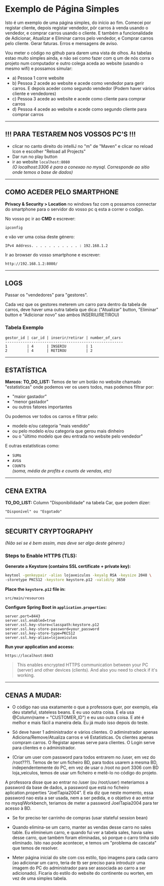 # Exemplo de Página Simples

Isto é um exemplo de uma página simples, do início ao fim. Comecei por registar cliente, depois registar vendedor, pôr carros à venda usando o vendedor, e comprar carros usando o cliente. E também a funcionalidade de Adicionar, Atualizar e Eliminar carros pelo vendedor, e Comprar carros pelo cliente. Gerar faturas. Erros e mensagens de aviso.

Vou meter o código no github para darem uma vista de olhos. As tabelas estao muito simples ainda, e não sei como fazer com q um de nós corra o projeto num computador e outro colega aceda ao website (usando o mesmo wifi) e possamos simular:

- a) Pessoa 1 corre website
- b) Pessoa 2 acede ao website e acede como vendedor para gerir carros. E depois aceder como segundo vendedor (Podem haver vários cliente e vendedores)
- c) Pessoa 3 acede ao website e acede como cliente para comprar carros
- d) Pessoa 4 acede ao website e acede como segundo cliente para comprar carros

---

## !!! PARA TESTAREM NOS VOSSOS PC'S !!!

- clicar no canto direito do intelliJ no "m" de "Maven" e clicar no reload Icon e escolher "Reload all Projects"
- Dar run no play button
- ir ao website `localhost:8080`  
  *(O localhost:3306 é para a conexao no mysql. Corresponde ao sítio onde temos a base de dados)*

---

## COMO ACEDER PELO SMARTPHONE

**Privacy & Security > Location** no windows faz com q possamos connectar do smartphone para o servidor do vosso pc q esta a correr o codigo.

No vosso pc ir ao **CMD** e escrever:

```
ipconfig
```

e vão ver uma coisa deste género:

```
IPv4 Address. . . . . . . . . . . : 192.168.1.2
```

Ir ao browser do vosso smartphone e escrever:

```
http://192.168.1.2:8080/
```

---

## LOGS

Passar os "vendedores" para "gestores".

Cada vez que os gestores meterem um carro para dentro da tabela de carros, deve haver uma outra tabela que dica: ("Atualizar" button, "Eliminar" button e "Adicionar novo" sao ambos INSERIU/RETIROU)

### Tabela Exemplo

```
gestor_id | car_id | inserir/retirar | number_of_cars
------------------------------------------------------
1         | 4      | INSERIU         | 1
2         | 4      | RETIROU         | 2
```

---

## ESTATÍSTICA

**Marcos: TO_DO_LIST:** Temos de ter um botão no website chamado "estatísticas" onde podemos ver os users todos, mas podemos filtrar por:

- "maior gastador"
- "menor gastador"
- ou outros fatores importantes

Ou podemos ver todos os carros e filtrar pelo:

- modelo e/ou categoria "mais vendido"
- ou pelo modelo e/ou categoria que gerou mais dinheiro
- ou o "último modelo que deu entrada no website pelo vendedor"

E outras estatísticas como:

- `SUM`s
- `AVG`s
- `COUNT`s  
  *(soma, média de profits e counts de vendas, etc)*

---

## CENA EXTRA

**TO_DO_LIST:** Column "Disponibilidade" na tabela Car, que podem dizer:

```
"Disponível" ou "Esgotado"
```

---

## SECURITY CRYPTOGRAPHY

*(Não sei se é bem assim, mas deve ser algo deste género:)*

### Steps to Enable HTTPS (TLS):

**Generate a Keystore (contains SSL certificate + private key):**

```bash
keytool -genkeypair -alias lojaveiculos -keyalg RSA -keysize 2048 \
-storetype PKCS12 -keystore keystore.p12 -validity 3650
```

**Place the `keystore.p12` file in:**

```
src/main/resources
```

**Configure Spring Boot in `application.properties`:**

```properties
server.port=8443
server.ssl.enabled=true
server.ssl.key-store=classpath:keystore.p12
server.ssl.key-store-password=your_password
server.ssl.key-store-type=PKCS12
server.ssl.key-alias=lojaveiculos
```

**Run your application and access:**

```
https://localhost:8443
```

> This enables encrypted HTTPS communication between your PC (server) and other devices (clients). And also you need to check if it's working.

---

## CENAS A MUDAR:

- O código nao usa exatamente o que a professora quer, por exemplo, ela deu stateful, stateless beans. E eu uso outra coisa. E ela usa @Column(name = "CUSTOMER_ID") e eu uso outra coisa. E até é melhor e mais fácil a maneira dela. Eu já mudo isso depois do teste.

- Só deve haver 1 administrador e vários clientes. O adiminstrador apenas Adiciona/Remove/Atualiza carros e vê Estatísticas. Os clientes apenas compram carros. O Registar apenas serve para clientes. O Login serve para clientes e o administrador.

- (Criar um user com password para todos entrarem no /user, em vez do /root???). Temos de ter um ficheiro BD, para todos usarem a mesma BD, independentemente do PC, em vez de usar o /root no port 3306 com BD loja_veiculos, temos de usar um ficheiro e metê-lo no código do projeto.

A professora disse que ao entrar no /user (ou /root/user) meteriamos a password da base de dados, a password que está no ficheiro aplication.properties "JoelTapia2004". E ela diz que neste momento, essa password nao esta a ser usada, nem a ser pedida, e o objetivo é ao entrar no mysqlWorkbench, teriamos de meter a password JoelTapia2004 para ter acesso à BD.

- Se for preciso ter carrinho de compras (usar stateful session bean)

- Quando elimina-se um carro, manter as vendas desse carro no sales table. Eu elimineium carro, e quando fui ver a tabela sales, havia sales desse carro, que também foram eliminadas, só porque o carro tinha sido eliminado. Isto nao pode acontecer, e temos um "problema de cascata" que temos de resolver.

- Meter página inicial do site com css estilo, tipo imagens para cada carro (ao adicionar um carro, teria de tb ser preciso para introduzir uma imagem do PC do administrador para ser associada ao carro a ser adicionado). Ficaria do estilo do website do continente ou worten, em vez de uma simples tabela.
